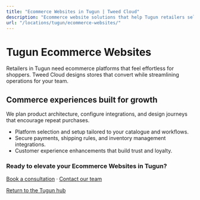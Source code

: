 ```yaml
---
title: "Ecommerce Websites in Tugun | Tweed Cloud"
description: "Ecommerce website solutions that help Tugun retailers sell with confidence."
url: "/locations/tugun/ecommerce-websites/"
---
```


# Tugun Ecommerce Websites

Retailers in Tugun need ecommerce platforms that feel effortless for shoppers. Tweed Cloud designs stores that convert while streamlining operations for your team.

## Commerce experiences built for growth

We plan product architecture, configure integrations, and design journeys that encourage repeat purchases.

- Platform selection and setup tailored to your catalogue and workflows.
- Secure payments, shipping rules, and inventory management integrations.
- Customer experience enhancements that build trust and loyalty.

### Ready to elevate your Ecommerce Websites in Tugun?

[Book a consultation](/consultation/) · [Contact our team](/contact/)

[Return to the Tugun hub](/locations/tugun/)
